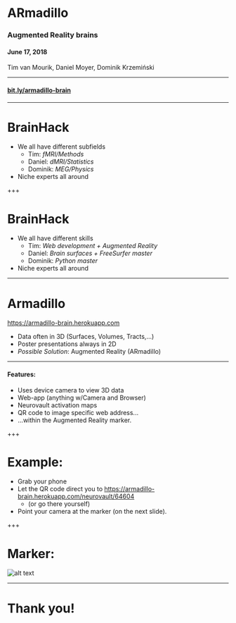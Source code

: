 # ARmadillo
### Augmented Reality brains
#### June 17, 2018
Tim van Mourik, Daniel Moyer, Dominik Krzemiński

---

#### [bit.ly/armadillo-brain](bit.ly/armadillo-brain)
---

# BrainHack

* We all have different subfields
  * Tim: _fMRI/Methods_
  * Daniel: _dMRI/Statistics_
  * Dominik: _MEG/Physics_
* Niche experts all around

+++

# BrainHack

* We all have different skills
  * Tim: _Web development + Augmented Reality_
  * Daniel: _Brain surfaces + FreeSurfer master_
  * Dominik: _Python master_
* Niche experts all around

---

# Armadillo
https://armadillo-brain.herokuapp.com
* Data often in 3D (Surfaces, Volumes, Tracts,...)
* Poster presentations always in 2D
* *Possible Solution*: Augmented Reality (ARmadillo)

---

#### Features:
* Uses device camera to view 3D data
* Web-app (anything w/Camera and Browser)
* Neurovault activation maps
* QR code to image specific web address...
* ...within the Augmented Reality marker.


+++

# Example:
* Grab your phone
* Let the QR code direct you to https://armadillo-brain.herokuapp.com/neurovault/64604
  * (or go there yourself)
* Point your camera at the marker (on the next slide).

+++

# Marker:

![alt text](https://armadillo-brain.herokuapp.com/api/neurovault/64604/qr "QR code")


---

# Thank you!
